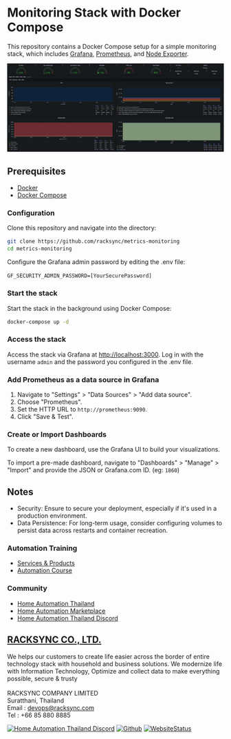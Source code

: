 # Monitoring Stack with Docker Compose

This repository contains a Docker Compose setup for a simple monitoring stack, which includes [Grafana](https://grafana.com/), [Prometheus](https://prometheus.io/), and [Node Exporter](https://github.com/prometheus/node_exporter).

![Screenshot](Screenshot.png)

## Prerequisites

- [Docker](https://docs.docker.com/get-docker/)
- [Docker Compose](https://docs.docker.com/compose/install/)

### Configuration

Clone this repository and navigate into the directory:

```sh
git clone https://github.com/racksync/metrics-monitoring
cd metrics-monitoring

```

Configure the Grafana admin password by editing the .env file:

```GF_SECURITY_ADMIN_PASSWORD=[YourSecurePassword]```

### Start the stack

Start the stack in the background using Docker Compose:

```sh
docker-compose up -d
```

### Access the stack

Access the stack via Grafana at [http://localhost:3000](http://localhost:3000). Log in with the username `admin` and the password you configured in the .env file.


### Add Prometheus as a data source in Grafana

1. Navigate to "Settings" > "Data Sources" > "Add data source".
2. Choose "Prometheus".
3. Set the HTTP URL to `http://prometheus:9090`.
4. Click "Save & Test".


### Create or Import Dashboards

To create a new dashboard, use the Grafana UI to build your visualizations.

To import a pre-made dashboard, navigate to "Dashboards" > "Manage" > "Import" and provide the JSON or Grafana.com ID. (eg: ```1860```)

## Notes

- Security: Ensure to secure your deployment, especially if it's used in a production environment.
- Data Persistence: For long-term usage, consider configuring volumes to persist data across restarts and container recreation.

### Automation Training

- [Services & Products](http://racksync.com)
- [Automation Course](https://facebook.com/racksync)

### Community

- [Home Automation Thailand](https://www.facebook.com/groups/hathailand)
- [Home Automation Marketplace](https://www.facebook.com/groups/hatmarketplace)
- [Home Automation Thailand Discord](https://discord.gg/Wc5CwnWkp4)

## [RACKSYNC CO., LTD.](https://racksync.com)

We helps our customers to create life easier across the border of entire technology stack with household and business solutions. We modernize life with Information Technology, Optimize and collect data to make everything possible, secure & trusty
\
\
RACKSYNC COMPANY LIMITED \
Suratthani, Thailand \
Email : devops@racksync.com \
Tel : +66 85 880 8885

[![Home Automation Thailand Discord](https://img.shields.io/discord/986181205504438345?style=for-the-badge)](https://discord.gg/Wc5CwnWkp4) [![Github](https://img.shields.io/github/followers/racksync?style=for-the-badge)](https://github.com/racksync)
[![WebsiteStatus](https://img.shields.io/website?down_color=grey&down_message=Offline&style=for-the-badge&up_color=green&up_message=Online&url=https%3A%2F%2Fracksync.com)](https://racksync.com)
